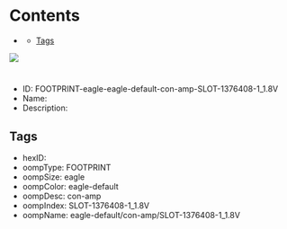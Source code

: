 



Contents
========

* [](#)
	* [Tags](#tags)
  
![][im]
# 

- ID: FOOTPRINT-eagle-eagle-default-con-amp-SLOT-1376408-1_1.8V
- Name: 
- Description: 

## Tags

- hexID: 
- oompType: FOOTPRINT
- oompSize: eagle
- oompColor: eagle-default
- oompDesc: con-amp
- oompIndex: SLOT-1376408-1_1.8V
- oompName: eagle-default/con-amp/SLOT-1376408-1_1.8V



[im]: image.png
